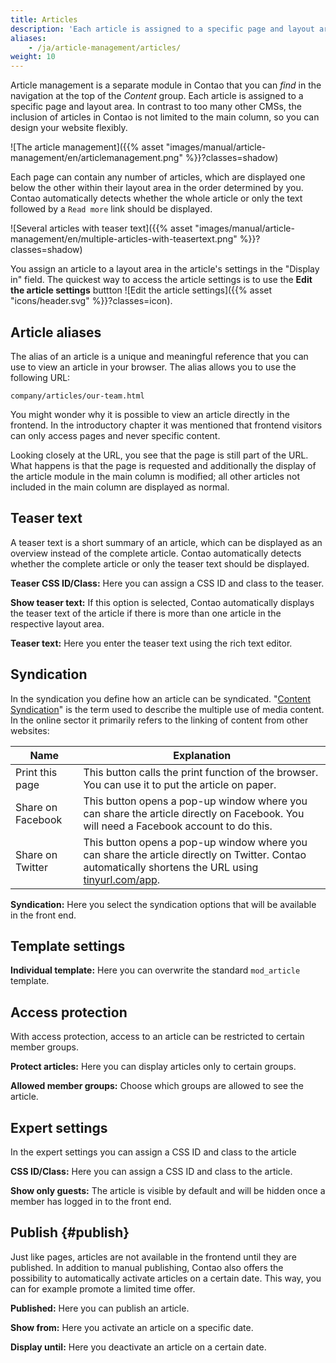 ```yaml
---
title: Articles
description: 'Each article is assigned to a specific page and layout area.'
aliases:
    - /ja/article-management/articles/
weight: 10
---
```


Article management is a separate module in Contao that you can *find* in the navigation at the top of the *Content* group. Each article is assigned to a specific page and layout area. In contrast to too many other CMSs, the inclusion of articles in Contao is not limited to the main column, so you can design your website flexibly.

![The article management]({{% asset "images/manual/article-management/en/articlemanagement.png" %}}?classes=shadow)

Each page can contain any number of articles, which are displayed one below the other within their layout area in the order determined by you. Contao automatically detects whether the whole article or only the text followed by a `Read more` link should be displayed.

![Several articles with teaser text]({{% asset "images/manual/article-management/en/multiple-articles-with-teasertext.png" %}}?classes=shadow)

You assign an article to a layout area in the article's settings in the "Display in" field. The quickest way to access the article settings is to use the **Edit the article settings** buttton 
![Edit the article settings]({{% asset "icons/header.svg" %}}?classes=icon).

## Article aliases

The alias of an article is a unique and meaningful reference that you can use to view an article in your browser. The alias allows you to use the following URL:

`company/articles/our-team.html`

You might wonder why it is possible to view an article directly in the frontend. In the introductory chapter it was mentioned that frontend visitors can only access pages and never specific content.

Looking closely at the URL, you see that the page is still part of the URL. What happens is that the page is requested and additionally the display of the article module in the main column is modified; all other articles not included in the main column are displayed as normal.

## Teaser text

A teaser text is a short summary of an article, which can be displayed as an overview instead of the complete article. Contao automatically detects whether the complete article or only the teaser text should be displayed.

**Teaser CSS ID/Class:** Here you can assign a CSS ID and class to the teaser.

**Show teaser text:** If this option is selected, Contao automatically displays the teaser text of the article if there is more than one article in the respective layout area.

**Teaser text:** Here you enter the teaser text using the rich text editor.

## Syndication

In the syndication you define how an article can be syndicated. "[Content Syndication](https://de.wikipedia.org/wiki/Content-Syndication)" is the term used to describe the multiple use of media content. In the online sector it primarily refers to the linking of content from other websites:

| Name | Explanation |
| ---- | ----------- |
| Print this page | This button calls the print function of the browser. You can use it to put the article on paper. |
| Share on Facebook | This button opens a pop-up window where you can share the article directly on Facebook. You will need a Facebook account to do this. |
| Share on Twitter | This button opens a pop-up window where you can share the article directly on Twitter. Contao automatically shortens the URL using [tinyurl.com/app](https://tinyurl.com/app). |

**Syndication:** Here you select the syndication options that will be available in the front end.

## Template settings

**Individual template:** Here you can overwrite the standard `mod_article` template.

## Access protection

With access protection, access to an article can be restricted to certain member groups.

**Protect articles:** Here you can display articles only to certain groups.

**Allowed member groups:** Choose which groups are allowed to see the article.

## Expert settings

In the expert settings you can assign a CSS ID and class to the article

**CSS ID/Class:** Here you can assign a CSS ID and class to the article.

**Show only guests:** The article is visible by default and will be hidden once a member has logged in to the front end.

## Publish {#publish}

Just like pages, articles are not available in the frontend until they are published. In addition to manual publishing, Contao also offers the possibility to automatically activate articles on a certain date. This way, you can for example promote a limited time offer.

**Published:** Here you can publish an article.

**Show from:** Here you activate an article on a specific date.

**Display until:** Here you deactivate an article on a certain date.
